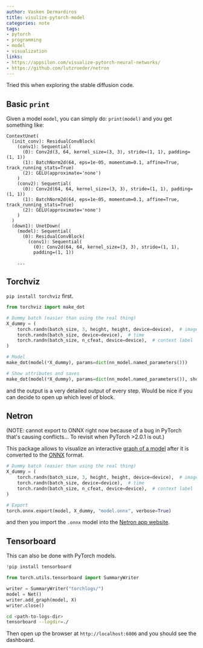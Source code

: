 ```yaml
---
author: Vasken Dermardiros
title: visulize-pytorch-model
categories: note
tags:
- pytorch
- programming
- model
- visualization
links:
- https://appsilon.com/visualize-pytorch-neural-networks/
- https://github.com/lutzroeder/netron
---
```


Tried this when exploring the stable diffusion code.

## Basic `print`

Given a model `model`, you can simply do: `print(model)` and you get something like:

``` plain
ContextUnet(
  (init_conv): ResidualConvBlock(
    (conv1): Sequential(
      (0): Conv2d(3, 64, kernel_size=(3, 3), stride=(1, 1), padding=(1, 1))
      (1): BatchNorm2d(64, eps=1e-05, momentum=0.1, affine=True, track_running_stats=True)
      (2): GELU(approximate='none')
    )
    (conv2): Sequential(
      (0): Conv2d(64, 64, kernel_size=(3, 3), stride=(1, 1), padding=(1, 1))
      (1): BatchNorm2d(64, eps=1e-05, momentum=0.1, affine=True, track_running_stats=True)
      (2): GELU(approximate='none')
    )
  )
  (down1): UnetDown(
    (model): Sequential(
      (0): ResidualConvBlock(
        (conv1): Sequential(
          (0): Conv2d(64, 64, kernel_size=(3, 3), stride=(1, 1),
          padding=(1, 1))

    ...
```

## Torchviz

`pip install torchviz` first.

``` python
from torchviz import make_dot

# Dummy batch (easier than using the real thing)
X_dummy = (
    torch.randn(batch_size, 3, height, height, device=device),  # image
    torch.randn(batch_size, device=device),  # time
    torch.randn(batch_size, n_cfeat, device=device),  # context label
)

# Model
make_dot(model(*X_dummy), params=dict(nn_model.named_parameters()))

# Show attributes and saves
make_dot(model(*X_dummy), params=dict(nn_model.named_parameters()), show_attrs=True, show_saved=True)
```

and the output is a very detailed output of every step. Would be nice if you can decide to open up which level of block.

## Netron

(NOTE: cannot export to ONNX right now because of a bug in PyTorch that's causing conflicts... To revisit when PyTorch >2.0.1 is out.)

This package allows to visualize an interactive [graph of a model](https://github.com/lutzroeder/netron) after it is converted to the [ONNX](https://onnx.ai/) format.

``` python
# Dummy batch (easier than using the real thing)
X_dummy = (
    torch.randn(batch_size, 3, height, height, device=device),  # image
    torch.randn(batch_size, device=device),  # time
    torch.randn(batch_size, n_cfeat, device=device),  # context label
)

# Export
torch.onnx.export(model, X_dummy, "model.onnx", verbose=True)
```

and then you import the `.onnx` model into the [Netron app website](https://netron.app/).

## Tensorboard

This can also be done with PyTorch models.

```python
!pip install tensorboard

from torch.utils.tensorboard import SummaryWriter

writer = SummaryWriter("torchlogs/")
model = Net()
writer.add_graph(model, X)
writer.close()

```

```bash
cd <path-to-logs-dir>
tensorboard --logdir=./
```

Then open up the browser at `http://localhost:6006` and you should see the dashboard.
